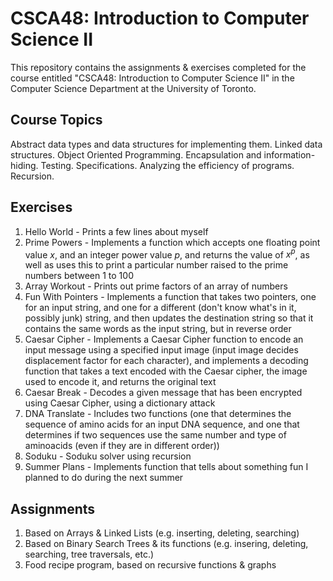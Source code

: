 # CSCA48: Introduction to Computer Science II

This repository contains the assignments & exercises completed for the course entitled "CSCA48: Introduction to Computer Science II" in the Computer Science Department at the University of Toronto.

## Course Topics

Abstract data types and data structures for implementing them. Linked data structures. Object Oriented Programming. Encapsulation and information-hiding. Testing. Specifications. Analyzing the efficiency of programs. Recursion.

## Exercises

1) Hello World - Prints a few lines about myself
2) Prime Powers - Implements a function which  accepts one floating point value $x$, and an integer power value $p$, and returns  the value of  $x^{p}$, as well as uses this to print a particular number raised to the prime numbers between 1 to 100
3) Array Workout - Prints out prime factors of an array of numbers
4) Fun With Pointers - Implements a function that takes two pointers, one for an input string, and one for a different (don't know what's in it, possibly junk) string, and then updates the destination string so that it contains the same words as the input string, but in reverse order
5) Caesar Cipher -  Implements a Caesar Cipher function to encode an input message using a specified input image (input image decides displacement factor for each character), and implements a decoding function that takes a text encoded with the Caesar cipher, the image used to encode it, and returns the original text
6) Caesar Break - Decodes a given message that has been encrypted using Caesar Cipher, using a dictionary attack
7) DNA Translate - Includes two functions (one that determines the sequence of amino acids for an input DNA sequence, and one that determines if two sequences use the same number and type of aminoacids (even if they are in different order))
8) Soduku - Soduku solver using recursion
9) Summer Plans - Implements function that tells about something fun I planned to do during the next summer

## Assignments

1) Based on Arrays & Linked Lists (e.g. inserting, deleting, searching)
2) Based on Binary Search Trees & its functions (e.g. insering, deleting, searching, tree traversals, etc.)
3) Food recipe program, based on recursive functions & graphs
